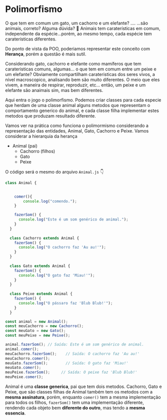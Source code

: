 # Polimorfismo

O que tem em comum um gato, um cachorro e um elefante? ....
...são animais, correto? Alguma dúvida? 🤔
Animais tem caraterísticas em comum, independente da espécie...porém, ao mesmo tempo, cada espécie tem caraterísticas diferentes.

Do ponto de vista da POO, poderiamos representar este conceito com **Herança**, porém a questão é mais sutil.

Considerando gato, cachorro e elefante como mamíferos que tem carateristicas comuns, algumas... o que tem em comum entre um peixe e um elefante?
Obviamente compartilham carateristicas dos seres vivos, a nível macroscopico, analisando bem são muito diferentes. O meio que eles vivem, a maneira de respirar, reproduzir, etc... então, um peixe e um elefante são anaimais sim, mas bem diferentes.

Aqui entra o jogo o polimorfismo. Podemos criar classes para cada especie que herdam de uma classe animal alguns metodos que representam o comportamento generico do animal, e cada classe filha implementar estes metodos que produzam resultado diferente.

Vamos ver na prática como funciona o polimormismo considerando a representação das entidades, Animal, Gato, Cachorro e Peixe.
Vamos considerar a hierarquia da herança
 - Animal (pai)
    - Cachorro (filhos)
    - Gato
    - Peixe 

O código será o mesmo do arquivo `Animal.js` :point_down:

```javascript
class Animal {
    

    comer(){
        console.log("comendo.");  
    }

    fazerSom() {
      console.log("Este é um som genérico de animal.");
    }
  }
  
  class Cachorro extends Animal {
    fazerSom() {
      console.log("O cachorro faz 'Au au!'");
    }
  }
  
  class Gato extends Animal {
    fazerSom() {
      console.log("O gato faz 'Miau!'");
    }
  }
  
  class Peixe extends Animal {
    fazerSom() {
      console.log("O pássaro faz 'Blub Blub!'");
    }
  }

const animal = new Animal();
const meuCachorro = new Cachorro();
const meuGato = new Gato();
const meuPeixe = new Peixe();

animal.fazerSom(); // Saída: Este é um som genérico de animal.
animal.comer();
meuCachorro.fazerSom();    // Saída: O cachorro faz 'Au au!'
meuCachorro.comer(); 
meuGato.fazerSom();        // Saída: O gato faz 'Miau!'
meuGato.comer();
meuPeixe.fazerSom();     // Saída: O peixe faz 'Blub Blub!'
meuPeixe.comer();

```

Animal é uma **classe generica**, pai que tem dois metodos. Cachorro, Gato e Peixe, que são classes filhas de Animal também tem os metodos com a **mesma assinatura**, porém, enquanto `comer()` tem a mesma implementação para todos os filhos, `fazerSom()` tem uma implementação diferente, rendendo cada objeto bem **diferente do outro**, mas tendo a **mesma essencia**.

